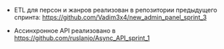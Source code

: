 * ETL для персон и жанров реализован в репозитории предыдущего спринта: https://github.com/Vadim3x4/new_admin_panel_sprint_3

* Ассинхронное API реализовано в https://github.com/ruslanjo/Async_API_sprint_1
